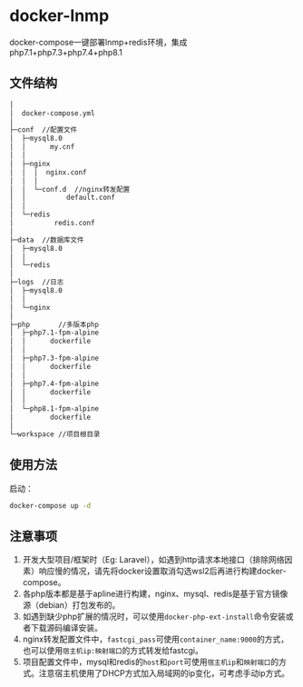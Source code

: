 # docker-lnmp

docker-compose一键部署lnmp+redis环境，集成php7.1+php7.3+php7.4+php8.1

##  文件结构

```bash
│
│  docker-compose.yml
│  
├─conf	//配置文件
│  ├─mysql8.0
│  │      my.cnf
│  │      
│  ├─nginx
│  │  │  nginx.conf
│  │  │  
│  │  └─conf.d	//nginx转发配置
│  │          default.conf
│  │          
│  └─redis
│          redis.conf
│          
├─data	//数据库文件
│  ├─mysql8.0
│  │          
│  └─redis
│              
├─logs	//日志
│  ├─mysql8.0
│  │     
│  └─nginx
│          
├─php		//多版本php
│  ├─php7.1-fpm-alpine
│  │      dockerfile
│  │      
│  ├─php7.3-fpm-alpine
│  │      dockerfile
│  │      
│  ├─php7.4-fpm-alpine
│  │      dockerfile
│  │      
│  └─php8.1-fpm-alpine
│         dockerfile
│          
└─workspace	//项目根目录
```

## 使用方法

启动：

```bash
docker-compose up -d
```

## 注意事项

1.   开发大型项目/框架时（Eg: Laravel），如遇到http请求本地接口（排除网络因素）响应慢的情况，请先将docker设置取消勾选wsl2后再进行构建docker-compose。
2.   各php版本都是基于apline进行构建，nginx、mysql、redis是基于官方镜像源（debian）打包发布的。
3.   如遇到缺少php扩展的情况时，可以使用`docker-php-ext-install`命令安装或者下载源码编译安装。
4.   nginx转发配置文件中，`fastcgi_pass`可使用`container_name:9000`的方式，也可以使用`宿主机ip:映射端口`的方式转发给fastcgi。
5.   项目配置文件中，mysql和redis的`host`和`port`可使用`宿主机ip`和`映射端口`的方式。注意宿主机使用了DHCP方式加入局域网的ip变化，可考虑手动ip方式。
